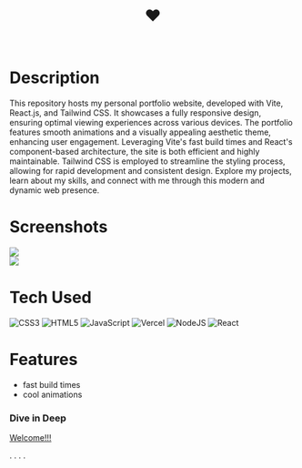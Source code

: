 <div align="center">
      <h1> ❤️ </h1>  
     </div>
     
<p align="center"> <a href="https://x.com/AaryaCh87439746" target="_blank"><img alt="" src="https://img.shields.io/badge/Twitter-1DA1F2?style=normal&logo=twitter&logoColor=white" style="vertical-align:center" /></a> <a href="https://www.instagram.com/aarya_c111/" target="_blank"><img alt="" src="https://img.shields.io/badge/Instagram-E4405F?style=normal&logo=instagram&logoColor=white" style="vertical-align:center" /></a> <a href="https://www.linkedin.com/in/aarya-chauhan/}" target="_blank"><img alt="" src="https://img.shields.io/badge/LinkedIn-0077B5?style=normal&logo=linkedin&logoColor=white" style="vertical-align:center" /></a> </p>

# Description

This repository hosts my personal portfolio website, developed with Vite, React.js, and Tailwind CSS. It showcases a fully responsive design, ensuring optimal viewing experiences across various devices. The portfolio features smooth animations and a visually appealing aesthetic theme, enhancing user engagement. Leveraging Vite's fast build times and React's component-based architecture, the site is both efficient and highly maintainable. Tailwind CSS is employed to streamline the styling process, allowing for rapid development and consistent design. Explore my projects, learn about my skills, and connect with me through this modern and dynamic web presence.

# Screenshots

 <img src="https://blogger.googleusercontent.com/img/b/R29vZ2xl/AVvXsEgzD8He6siP4-VNKfTYaLoXgzjpm1gxoTHO5wj4alFUgzJ5FDFDf-QEESGf1iGvMiReFaWrPK4SWlqGnyk-3evMLbYn7sC4CBh6zRmjcuNniNWFp1bGjAjf_ABDpo1TMUyA2DCe9PQZ9L3911k_FeR77YpoSLHO4LMKmyFPaPDCglfTgT-nYzYcJxO6Tzo/s1897/Screenshot%20(49).png">
 <br/>
 <img src="https://blogger.googleusercontent.com/img/b/R29vZ2xl/AVvXsEhpYHN5MlfyqllOaGHAIDjThul6KjJMK-YOwajvrcRibqB1o9tj7kwgUcQbrvm6Kmu52BFDSKjOaPjcDwPowQ9aSUPKMCZsGm7wKhGt_EVTBIN-gRRfPNIpaSuJ86H87jRS_pTDk3WqWp1XeziGBsKNnCWy8kXowKagV8WIWrCnbNDegTGE0N9Rmz8UU54/s1900/Screenshot%20(50).png">
 
# Tech Used
 ![CSS3](https://img.shields.io/badge/css3-%231572B6.svg?style=for-the-badge&logo=css3&logoColor=white) ![HTML5](https://img.shields.io/badge/html5-%23E34F26.svg?style=for-the-badge&logo=html5&logoColor=white) ![JavaScript](https://img.shields.io/badge/javascript-%23323330.svg?style=for-the-badge&logo=javascript&logoColor=%23F7DF1E) ![Vercel](https://img.shields.io/badge/vercel-%23000000.svg?style=for-the-badge&logo=vercel&logoColor=white) ![NodeJS](https://img.shields.io/badge/node.js-6DA55F?style=for-the-badge&logo=node.js&logoColor=white) ![React](https://img.shields.io/badge/react-%2320232a.svg?style=for-the-badge&logo=react&logoColor=%2361DAFB)
      
# Features
- fast build times
- cool animations

### Dive in Deep

[Welcome!!!](https://aaryachauhan.vercel.app/)

.
.
.
.
